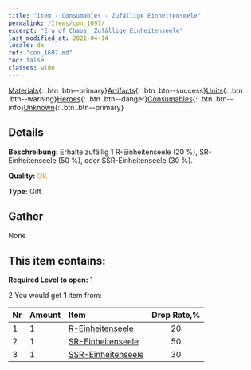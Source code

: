 ```yaml
---
title: "Item - Consumables - Zufällige Einheitenseele"
permalink: /Items/con_1697/
excerpt: "Era of Chaos  Zufällige Einheitenseele"
last_modified_at: 2021-04-14
locale: de
ref: "con_1697.md"
toc: false
classes: wide
---
```

 [Materials](/de/Items/){: .btn .btn--primary}[Artifacts](/de/Items/Artifacts/){: .btn .btn--success}[Units](/de/Items/Units/){: .btn .btn--warning}[Heroes](/de/Items/Heroes/){: .btn .btn--danger}[Consumables](/de/Items/Consumables/){: .btn .btn--info}[Unknown](/de/Items/Unknown/){: .btn .btn--primary}

## Details
 **Beschreibung:** Erhalte zufällig 1 R-Einheitenseele (20 %), SR-Einheitenseele (50 %), oder SSR-Einheitenseele (30 %).

 **Quality:** <span style="color: #FF8C00">OK</span>

 **Type:** Gift

## Gather

  None

## This item contains:

 **Required Level to open:** 1

 2 You would get **1** item  from:

  | Nr | Amount |     Item    | Drop Rate,% |
  |:---|:-------|:------------|:---------:|
  | 1 | 1 | [R-Einheitenseele](/de/Items/con_533/) | 20 | 
  | 2 | 1 | [SR-Einheitenseele](/de/Items/con_534/) | 50 | 
  | 3 | 1 | [SSR-Einheitenseele](/de/Items/con_535/) | 30 | 
